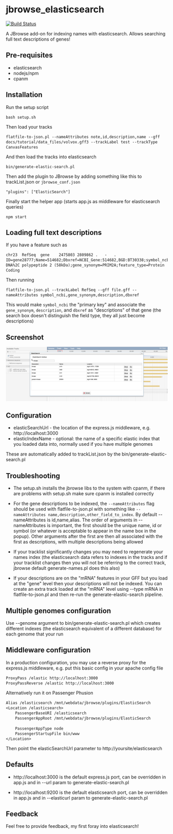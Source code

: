 # jbrowse_elasticsearch

[![Build Status](https://travis-ci.org/elsiklab/jbrowse_elasticsearch.svg?branch=master)](https://travis-ci.org/elsiklab/jbrowse_elasticsearch)

A JBrowse add-on for indexing names with elasticsearch. Allows searching full text descriptions of genes!

## Pre-requisites

- elasticsearch
- nodejs/npm
- cpanm

## Installation

Run the setup script

    bash setup.sh

Then load your tracks

    flatfile-to-json.pl --nameAttributes note,id,description,name --gff docs/tutorial/data_files/volvox.gff3 --trackLabel test --trackType CanvasFeatures

And then load the tracks into elasticsearch

    bin/generate-elastic-search.pl

Then add the plugin to JBrowse by adding something like this to trackList.json or `jbrowse_conf.json`

    "plugins": ["ElasticSearch"]

Finally start the helper app (starts app.js as middleware for elasticsearch queries)

    npm start


## Loading full text descriptions

If you have a feature such as

    chr23  RefSeq  gene    2475803 2809862 .   -   .   ID=gene28777;Name=514682;Dbxref=NCBI_Gene:514682,BGD:BT30338;symbol_ncbi=PRIM2;description=primase%2C DNA%2C polypeptide 2 (58kDa);gene_synonym=PRIM2A;feature_type=Protein Coding


Then running

    flatfile-to-json.pl --trackLabel RefSeq --gff file.gff --nameAttributes symbol_ncbi,gene_synonym,description,dbxref

This would make `symbol_ncbi` the "primary key" and associate the `gene_synonym`, `description`, and `dbxref` as "descriptions" of that gene (the search box doesn't distinguish the field type, they all just become descriptions)



 
## Screenshot

![](img/example.png)


## Configuration


- elasticSearchUrl - the location of the express.js middleware, e.g. http://localhost:3000
- elasticIndexName - optional: the name of a specific elastic index that you loaded data into, normally used if you have multiple genomes

These are automatically added to trackList.json by the bin/generate-elastic-search.pl

## Troubleshooting


* The setup.sh installs the jbrowse libs to the system with cpanm, if there are problems with setup.sh make sure cpanm is installed correctly

* For the gene descriptions to be indexed, the `--nameAttributes` flag should be used with flatfile-to-json.pl with something like `--nameAttributes name,description,other_field_to_index`. By default --nameAttributes is id,name,alias. The order of arguments in --nameAttributes is important, the first should be the unique name, id or symbol (or whatever is acceptable to appear in the name box in the popup). Other arguments after the first are then all associated with the first as descriptions, with multiple descriptions being allowed

* If your tracklist significantly changes you may need to regenerate your names index (the elasticsearch data refers to indexes in the tracks and if your tracklist changes then you will not be referring to the correct track, jbrowse default generate-names.pl does this also)

* If your descriptions are on the "mRNA" features in your GFF but you load at the "gene" level then your descriptions will not be indexed. You can create an extra track loaded at the "mRNA" level using --type mRNA in flatfile-to-json.pl and then re-run the generate-elastic-search pipeline. 


## Multiple genomes configuration

Use --genome argument to bin/generate-elastic-search.pl which creates different indexes (the elasticsearch equivalent of a different database) for each genome that your run


## Middleware configuration

In a production configuration, you may use a reverse proxy for the express.js middleware, e.g. put this basic config in your apache config file

    ProxyPass /elastic http://localhost:3000
    ProxyPassReverse /elastic http://localhost:3000

Alternatively run it on Passenger Phusion

    Alias /elasticsearch /mnt/webdata/jbrowse/plugins/ElasticSearch
    <Location /elasticsearch>
        PassengerBaseURI /elasticsearch
        PassengerAppRoot /mnt/webdata/jbrowse/plugins/ElasticSearch

        PassengerAppType node
        PassengerStartupFile bin/www
    </Location>

Then point the elasticSearchUrl parameter to http://yoursite/elasticsearch

## Defaults

* http://localhost:3000 is the default express.js port, can be overridden in app.js and in --url param to generate-elastic-search.pl

* http://localhost:9200 is the default elasticsearch port, can be overridden in app.js and in --elasticurl param to generate-elastic-search.pl


## Feedback

Feel free to provide feedback, my first foray into elasticsearch!

